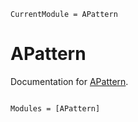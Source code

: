 ```@meta
CurrentModule = APattern
```

# APattern

Documentation for [APattern](https://github.com/RFspin/APattern.jl).

```@index
```

```@autodocs
Modules = [APattern]
```
